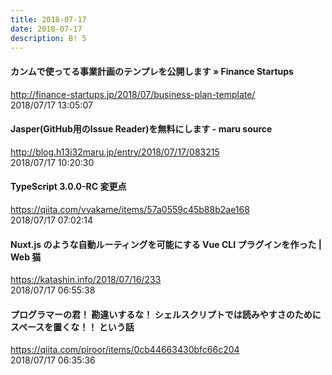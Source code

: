 ```yaml
---
title: 2018-07-17
date: 2018-07-17
description: B! 5
---
```


####   カンムで使ってる事業計画のテンプレを公開します » Finance Startups
http://finance-startups.jp/2018/07/business-plan-template/<br>
2018/07/17 13:05:07<br>


#### Jasper(GitHub用のIssue Reader)を無料にします - maru source
http://blog.h13i32maru.jp/entry/2018/07/17/083215<br>
2018/07/17 10:20:30<br>


#### TypeScript 3.0.0-RC 変更点
https://qiita.com/vvakame/items/57a0559c45b88b2ae168<br>
2018/07/17 07:02:14<br>


#### Nuxt.js のような自動ルーティングを可能にする Vue CLI プラグインを作った | Web 猫
https://katashin.info/2018/07/16/233<br>
2018/07/17 06:55:38<br>


#### プログラマーの君！ 勘違いするな！ シェルスクリプトでは読みやすさのためにスペースを置くな！！ という話
https://qiita.com/piroor/items/0cb44663430bfc66c204<br>
2018/07/17 06:35:36<br>


